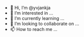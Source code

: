 - 👋 Hi, I’m @yvjankja
- 👀 I’m interested in ...
- 🌱 I’m currently learning ...
- 💞️ I’m looking to collaborate on ...
- 📫 How to reach me ...

<!---
yvjankja/yvjankja is a ✨ special ✨ repository because its `README.md` (this file) appears on your GitHub profile.
You can click the Preview link to take a look at your changes.
--->
